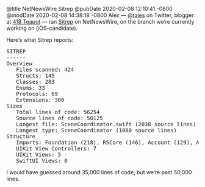 @title NetNewsWire Sitrep
@pubDate 2020-02-08 12:10:41 -0800
@modDate 2020-02-08 14:38:18 -0800
Alex — [@tales](https://twitter.com/tales) on Twitter, blogger at [418 Teapot](https://418teapot.net/) — ran [Sitrep](https://github.com/twostraws/Sitrep) on NetNewsWire, on the branch we’re currently working on (iOS-candidate).

Here’s what Sitrep reports:

<pre>
SITREP
------
Overview
   Files scanned: 424
   Structs: 145
   Classes: 283
   Enums: 33
   Protocols: 69
   Extensions: 300
Sizes
   Total lines of code: 56254
   Source lines of code: 50125
   Longest file: SceneCoordinator.swift (2038 source lines)
   Longest type: SceneCoordinator (1080 source lines)
Structure
   Imports: Foundation (218), RSCore (146), Account (129), Articles (104), UIKit (91), AppKit (79), RSWeb (53), RSParser (42), XCTest (41), os.log (37), RSTree (20), RSDatabase (18), ArticlesDatabase (13), SyncDatabase (12), WebKit (9), SafariServices (6), UserNotifications (5), CoreServices (4), Intents (3), NetNewsWire (2), MobileCoreServices (2), Social (1), CoreSpotlight (1), SystemConfiguration (1), WatchKit (1), BackgroundTasks (1), Sparkle (1), Darwin (1), AuthenticationServices (1)
   UIKit View Controllers: 7
   UIKit Views: 5
   SwiftUI Views: 0
</pre>

I would have guessed around 35,000 lines of code, but we’re past 50,000 lines.
